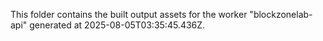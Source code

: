This folder contains the built output assets for the worker "blockzonelab-api" generated at 2025-08-05T03:35:45.436Z.